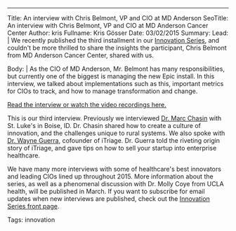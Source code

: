---
Title: An interview with Chris Belmont, VP and CIO at MD Anderson
SeoTitle: An interview with Chris Belmont, VP and CIO at MD Anderson Cancer Center
Author: kris
Fullname: Kris Gösser
Date: 03/02/2015
Summary: 
Lead: |
We recently published the third installment in our [Innovation Series](https://catalyze.io/innovation), and couldn't be more thrilled to share the insights the participant, Chris Belmont from MD Anderson Cancer Center, shared with us.

Body: |
As the CIO of MD Anderson, Mr. Belmont has many responsibilities, but currently one of the biggest is managing the new Epic install. In this interview, we talked about implementations such as this, important metrics for CIOs to track, and how to manage transformation and change.

[Read the interview or watch the video recordings here.](https://catalyze.io/innovation/chris-belmont)

This is our third interview. Previously we interviewed [Dr. Marc Chasin](https://catalyze.io/innovation/marc-chasin-md) with St. Luke's in Boise, ID. Dr. Chasin shared how to create a culture of innovation, and the challenges unique to rural systems. We also spoke with [Dr. Wayne Guerra](https://catalyze.io/innovation/wayne-guerra-md-mba), cofounder of iTriage. Dr. Guerra told the riveting origin story of iTriage, and gave tips on how to sell your startup into enterprise healthcare.

We have many more interviews with some of healthcare's best innovators and leading CIOs lined up throughout 2015. More information about the series, as well as a phenomenal discussion with Dr. Molly Coye from UCLA health, will be published in March. If you want to subscribe for email updates when new interviews are published, check out the [Innovation Series front page](https://catalyze.io/innovation).

Tags: innovation